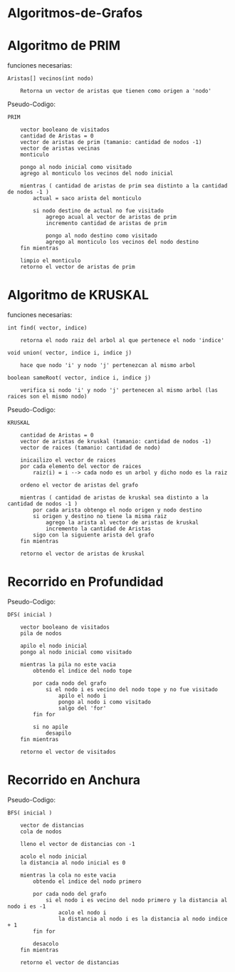 # Algoritmos-de-Grafos

# Algoritmo de PRIM
funciones necesarias:

    Aristas[] vecinos(int nodo) 

        Retorna un vector de aristas que tienen como origen a 'nodo'

Pseudo-Codigo:

    PRIM

        vector booleano de visitados
        cantidad de Aristas = 0
        vector de aristas de prim (tamanio: cantidad de nodos -1)
        vector de aristas vecinas
        monticulo

        pongo al nodo inicial como visitado
        agrego al monticulo los vecinos del nodo inicial

        mientras ( cantidad de aristas de prim sea distinto a la cantidad de nodos -1 )
            actual = saco arista del monticulo

            si nodo destino de actual no fue visitado
                agrego acual al vector de aristas de prim
                incremento cantidad de aristas de prim

                pongo al nodo destino como visitado
                agrego al monticulo los vecinos del nodo destino
        fin mientras

        limpio el monticulo
        retorno el vector de aristas de prim

# Algoritmo de KRUSKAL
funciones necesarias:

    int find( vector, indice)

        retorna el nodo raiz del arbol al que pertenece el nodo 'indice'

    void union( vector, indice i, indice j) 

        hace que nodo 'i' y nodo 'j' pertenezcan al mismo arbol

    boolean sameRoot( vector, indice i, indice j) 

        verifica si nodo 'i' y nodo 'j' pertenecen al mismo arbol (las raices son el mismo nodo)

Pseudo-Codigo:

    KRUSKAL

        cantidad de Aristas = 0
        vector de aristas de kruskal (tamanio: cantidad de nodos -1)
        vector de raices (tamanio: cantidad de nodo)

        inicailizo el vector de raices
        por cada elemento del vector de raices
            raiz(i) = i --> cada nodo es un arbol y dicho nodo es la raiz

        ordeno el vector de aristas del grafo

        mientras ( cantidad de aristas de kruskal sea distinto a la cantidad de nodos -1 )
            por cada arista obtengo el nodo origen y nodo destino
            si origen y destino no tiene la misma raiz
                agrego la arista al vector de aristas de kruskal
                incremento la cantidad de Aristas
            sigo con la siguiente arista del grafo
        fin mientras

        retorno el vector de aristas de kruskal

# Recorrido en Profundidad

Pseudo-Codigo:

    DFS( inicial )

        vector booleano de visitados
        pila de nodos

        apilo el nodo inicial
        pongo al nodo inicial como visitado

        mientras la pila no este vacia
            obtendo el indice del nodo tope

            por cada nodo del grafo
                si el nodo i es vecino del nodo tope y no fue visitado
                    apilo el nodo i
                    pongo al nodo i como visitado
                    salgo del 'for'
            fin for

            si no apile
                desapilo
        fin mientras

        retorno el vector de visitados  

# Recorrido en Anchura

Pseudo-Codigo:

    BFS( inicial )

        vector de distancias
        cola de nodos

        lleno el vector de distancias con -1

        acolo el nodo inicial
        la distancia al nodo inicial es 0

        mientras la cola no este vacia
            obtendo el indice del nodo primero

            por cada nodo del grafo
                si el nodo i es vecino del nodo primero y la distancia al nodo i es -1
                    acolo el nodo i
                    la distancia al nodo i es la distancia al nodo indice + 1
            fin for

            desacolo
        fin mientras

        retorno el vector de distancias
